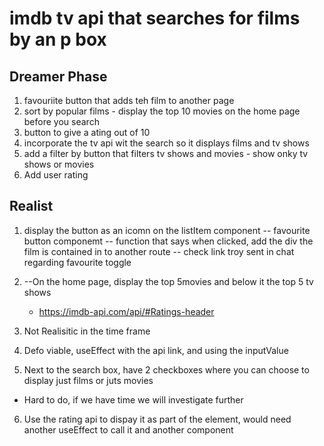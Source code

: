 # imdb tv api that searches for films by an p box

## Dreamer Phase

1. favouriite button that adds teh film to another page
2. sort by popular films - display the top 10 movies on the home page before you search
3. button to give a ating out of 10
4. incorporate the tv api wit the search so it displays films and tv shows
5. add a filter by button that filters tv shows and movies - show onky tv shows or movies
6. Add user rating

## Realist

1. display the button as an icomn on the listItem component
   -- favourite button componemt
   -- function that says when clicked, add the div the film is contained in to another route
   -- check link troy sent in chat regarding favourite toggle
2. --On the home page, display the top 5movies and below it the top 5 tv shows

   - https://imdb-api.com/api/#Ratings-header

3. Not Realisitic in the time frame

4. Defo viable, useEffect with the api link, and using the inputValue

5. Next to the search box, have 2 checkboxes where you can choose to display just films or juts movies

- Hard to do, if we have time we will investigate further

6. Use the rating api to dispay it as part of the element, would need another useEffect to call it and another component
